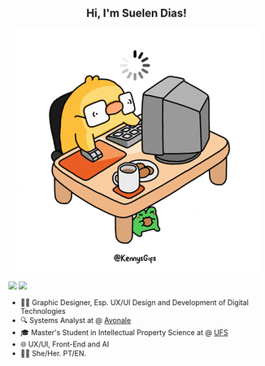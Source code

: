 <h2 align="center"> Hi, I'm Suelen Dias! </h2>

<div align="center">
  
 ![patinho](https://raw.githubusercontent.com/suelxn/suelxn/main/patinho.gif) 

</div>



 [<img src="https://img.shields.io/badge/gmail-D14836?.svg?&style=for-the-badge&logo=gmail&logoColor=white" />](https://suelenanjos16@gmail.com) [<img src="https://img.shields.io/badge/website-000000?style=for-the-badge&logo=About.me&logoColor=white" />](https://keepo.io/suelendias/)  


- 👩‍💻 Graphic Designer, Esp. UX/UI Design and Development of Digital Technologies
- 🔍 Systems Analyst at @ [Avonale](https://www.instagram.com/avonaleworkplace/)
- 🎓 Master's Student in Intellectual Property Science at @ [UFS](https://www.sigaa.ufs.br/sigaa/public/programa/portal.jsf?id=822)
- 🌐 UX/UI, Front-End and AI
- 👩🏻 She/Her. PT/EN.


<!---
suelxn/suelxn is a ✨ special ✨ repository because its `README.md` (this file) appears on your GitHub profile.
You can click the Preview link to take a look at your changes.
--->
